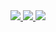 
<div align="center">
<a href="https://github.com/samillybatista">
<img src="https://img.shields.io/badge/GitHub-100000?style=for-the-badge&logo=github&logoColor=white">
<a href= "mailto:samillybatista25@gmail.com">
<img src="https://img.shields.io/badge/Gmail-D14836?style=for-the-badge&logo=gmail&logoColor=white">
<a href= "https://www.linkedin.com/in/samilly-batista-moraes-246b23250">
<img src="https://img.shields.io/badge/LinkedIn-0077B5?style=for-the-badge&logo=linkedin&logoColor=white">
</div>
